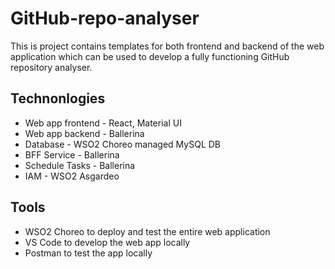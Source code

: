 # GitHub-repo-analyser

This is project contains templates for both frontend and backend of the web application which can be used to develop a fully functioning GitHub repository analyser.

## Technonlogies
- Web app frontend - React, Material UI
- Web app backend - Ballerina
- Database - WSO2 Choreo managed MySQL DB
- BFF Service - Ballerina
- Schedule Tasks - Ballerina
- IAM - WSO2 Asgardeo

## Tools
- WSO2 Choreo to deploy and test the entire web application
- VS Code to develop the web app locally
- Postman to test the app locally
